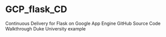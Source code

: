 # GCP_flask_CD
Continuous Delivery for Flask on Google App Engine GitHub Source Code Walkthrough Duke University example
